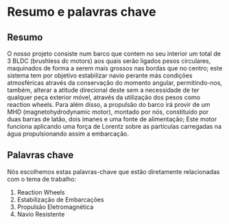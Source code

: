 # Resumo e palavras chave

## Resumo

O nosso projeto consiste num barco que contem no seu interior um total de 3 BLDC (brushless dc motors) aos quais serão ligados pesos circulares, maquinados de forma a serem mais grossos nas bordas que no centro; este sistema tem por objetivo estabilizar navio perante más condições atmosféricas através da conservação do momento angular, permitindo-nos, também, alterar a atitude direcional deste sem a necessidade de ter qualquer peça exterior móvel, através da utilização dos pesos como reaction wheels.
Para além disso, a propulsão do barco irá provir de um MHD (magnetohydrodynamic motor), montado por nós, constituído por duas barras de latão, dois ímanes e uma fonte de alimentação; Este motor funciona aplicando uma força de Lorentz sobre as partículas carregadas na água propulsionando assim a embarcação.

## Palavras chave

Nós escolhemos estas palavras-chave que estão diretamente relacionadas com o tema de trabalho:

1. Reaction Wheels
1. Estabilização de Embarcações
1. Propulsão Eletromagnética
1. Navio Resistente
